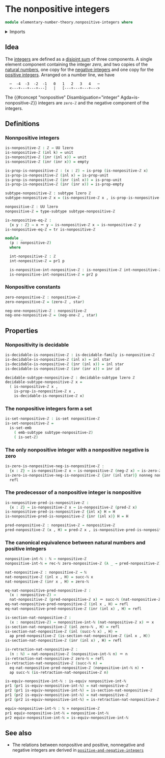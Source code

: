 # The nonpositive integers

```agda
module elementary-number-theory.nonpositive-integers where
```

<details><summary>Imports</summary>

```agda
open import elementary-number-theory.integers
open import elementary-number-theory.natural-numbers

open import foundation.action-on-identifications-functions
open import foundation.coproduct-types
open import foundation.decidable-subtypes
open import foundation.decidable-type-families
open import foundation.decidable-types
open import foundation.dependent-pair-types
open import foundation.empty-types
open import foundation.equivalences
open import foundation.function-types
open import foundation.identity-types
open import foundation.propositions
open import foundation.retractions
open import foundation.sections
open import foundation.sets
open import foundation.subtypes
open import foundation.transport-along-identifications
open import foundation.unit-type
open import foundation.universe-levels
```

</details>

## Idea

The [integers](elementary-number-theory.integers.md) are defined as a
[disjoint sum](foundation-core.coproduct-types.md) of three components. A single
element component containing the integer _zero_, and two copies of the
[natural numbers](elementary-number-theory.natural-numbers.md), one copy for the
[negative integers](elementary-number-theory.negative-integers.md) and one copy
for the [positive integers](elementary-number-theory.positive-integers.md).
Arranged on a number line, we have

```text
  ⋯  -4  -3  -2  -1   0   1   2   3   4   ⋯
  <---+---+---+---]   |   [---+---+---+--->
```

The {{#concept "nonpositive" Disambiguation="integer" Agda=is-nonpositive-ℤ}}
integers are `zero-ℤ` and the negative component of the integers.

## Definitions

### Nonnpositive integers

```agda
is-nonpositive-ℤ : ℤ → UU lzero
is-nonpositive-ℤ (inl k) = unit
is-nonpositive-ℤ (inr (inl x)) = unit
is-nonpositive-ℤ (inr (inr x)) = empty

is-prop-is-nonpositive-ℤ : (x : ℤ) → is-prop (is-nonpositive-ℤ x)
is-prop-is-nonpositive-ℤ (inl x) = is-prop-unit
is-prop-is-nonpositive-ℤ (inr (inl x)) = is-prop-unit
is-prop-is-nonpositive-ℤ (inr (inr x)) = is-prop-empty

subtype-nonpositive-ℤ : subtype lzero ℤ
subtype-nonpositive-ℤ x = (is-nonpositive-ℤ x , is-prop-is-nonpositive-ℤ x)

nonpositive-ℤ : UU lzero
nonpositive-ℤ = type-subtype subtype-nonpositive-ℤ

is-nonpositive-eq-ℤ :
  {x y : ℤ} → x ＝ y → is-nonpositive-ℤ x → is-nonpositive-ℤ y
is-nonpositive-eq-ℤ = tr is-nonpositive-ℤ

module _
  (p : nonpositive-ℤ)
  where

  int-nonpositive-ℤ : ℤ
  int-nonpositive-ℤ = pr1 p

  is-nonpositive-int-nonpositive-ℤ : is-nonpositive-ℤ int-nonpositive-ℤ
  is-nonpositive-int-nonpositive-ℤ = pr2 p
```

### Nonpositive constants

```agda
zero-nonpositive-ℤ : nonpositive-ℤ
zero-nonpositive-ℤ = (zero-ℤ , star)

neg-one-nonpositive-ℤ : nonpositive-ℤ
neg-one-nonpositive-ℤ = (neg-one-ℤ , star)
```

## Properties

### Nonpositivity is decidable

```agda
is-decidable-is-nonpositive-ℤ : is-decidable-family is-nonpositive-ℤ
is-decidable-is-nonpositive-ℤ (inl x) = inl star
is-decidable-is-nonpositive-ℤ (inr (inl x)) = inl star
is-decidable-is-nonpositive-ℤ (inr (inr x)) = inr id

decidable-subtype-nonpositive-ℤ : decidable-subtype lzero ℤ
decidable-subtype-nonpositive-ℤ x =
  ( is-nonpositive-ℤ x ,
    is-prop-is-nonpositive-ℤ x ,
    is-decidable-is-nonpositive-ℤ x)
```

### The nonpositive integers form a set

```agda
is-set-nonpositive-ℤ : is-set nonpositive-ℤ
is-set-nonpositive-ℤ =
  is-set-emb
    ( emb-subtype subtype-nonpositive-ℤ)
    ( is-set-ℤ)
```

### The only nonpositive integer with a nonpositive negative is zero

```agda
is-zero-is-nonpositive-neg-is-nonpositive-ℤ :
  {x : ℤ} → is-nonpositive-ℤ x → is-nonpositive-ℤ (neg-ℤ x) → is-zero-ℤ x
is-zero-is-nonpositive-neg-is-nonpositive-ℤ {inr (inl star)} nonneg nonpos =
  refl
```

### The predecessor of a nonpositive integer is nonpositive

```agda
is-nonpositive-pred-is-nonpositive-ℤ :
  {x : ℤ} → is-nonpositive-ℤ x → is-nonpositive-ℤ (pred-ℤ x)
is-nonpositive-pred-is-nonpositive-ℤ {inl x} H = H
is-nonpositive-pred-is-nonpositive-ℤ {inr (inl x)} H = H

pred-nonpositive-ℤ : nonpositive-ℤ → nonpositive-ℤ
pred-nonpositive-ℤ (x , H) = pred-ℤ x , is-nonpositive-pred-is-nonpositive-ℤ H
```

### The canonical equivalence between natural numbers and positive integers

```agda
nonpositive-int-ℕ : ℕ → nonpositive-ℤ
nonpositive-int-ℕ = rec-ℕ zero-nonpositive-ℤ (λ _ → pred-nonpositive-ℤ)

nat-nonpositive-ℤ : nonpositive-ℤ → ℕ
nat-nonpositive-ℤ (inl x , H) = succ-ℕ x
nat-nonpositive-ℤ (inr x , H) = zero-ℕ

eq-nat-nonpositive-pred-nonpositive-ℤ :
  (x : nonpositive-ℤ) →
  nat-nonpositive-ℤ (pred-nonpositive-ℤ x) ＝ succ-ℕ (nat-nonpositive-ℤ x)
eq-nat-nonpositive-pred-nonpositive-ℤ (inl x , H) = refl
eq-nat-nonpositive-pred-nonpositive-ℤ (inr (inl x) , H) = refl

is-section-nat-nonpositive-ℤ :
  (x : nonpositive-ℤ) → nonpositive-int-ℕ (nat-nonpositive-ℤ x) ＝ x
is-section-nat-nonpositive-ℤ (inl zero-ℕ , H) = refl
is-section-nat-nonpositive-ℤ (inl (succ-ℕ x) , H) =
  ap pred-nonpositive-ℤ (is-section-nat-nonpositive-ℤ (inl x , H))
is-section-nat-nonpositive-ℤ (inr (inl x) , H) = refl

is-retraction-nat-nonpositive-ℤ :
  (n : ℕ) → nat-nonpositive-ℤ (nonpositive-int-ℕ n) ＝ n
is-retraction-nat-nonpositive-ℤ zero-ℕ = refl
is-retraction-nat-nonpositive-ℤ (succ-ℕ n) =
  eq-nat-nonpositive-pred-nonpositive-ℤ (nonpositive-int-ℕ n) ∙
  ap succ-ℕ (is-retraction-nat-nonpositive-ℤ n)

is-equiv-nonpositive-int-ℕ : is-equiv nonpositive-int-ℕ
pr1 (pr1 is-equiv-nonpositive-int-ℕ) = nat-nonpositive-ℤ
pr2 (pr1 is-equiv-nonpositive-int-ℕ) = is-section-nat-nonpositive-ℤ
pr1 (pr2 is-equiv-nonpositive-int-ℕ) = nat-nonpositive-ℤ
pr2 (pr2 is-equiv-nonpositive-int-ℕ) = is-retraction-nat-nonpositive-ℤ

equiv-nonpositive-int-ℕ : ℕ ≃ nonpositive-ℤ
pr1 equiv-nonpositive-int-ℕ = nonpositive-int-ℕ
pr2 equiv-nonpositive-int-ℕ = is-equiv-nonpositive-int-ℕ
```

## See also

- The relations between nonpositive and positive, nonnegative and negative
  integers are derived in
  [`positive-and-negative-integers`](elementary-number-theory.positive-and-negative-integers.md)
